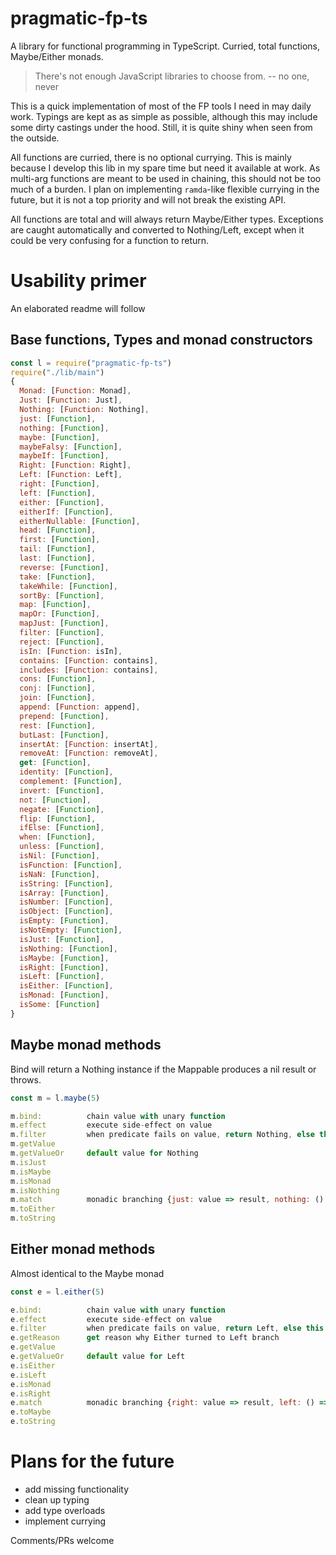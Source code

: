 # pragmatic-fp-ts

A library for functional programming in TypeScript. Curried, total
functions, Maybe/Either monads.

> There's not enough JavaScript libraries to choose from.
-- no one, never

This is a quick implementation of most of the FP tools I need in may
daily work. Typings are kept as as simple as possible, although this
may include some dirty castings under the hood. Still, it is quite
shiny when seen from the outside.

All functions are curried, there is no optional currying. This is
mainly because I develop this lib in my spare time but need it
available at work. As multi-arg functions are meant to be used in
chaining, this should not be too much of a burden. I plan on
implementing `ramda`-like flexible currying in the future, but it is
not a top priority and will not break the existing API.

All functions are total and will always return Maybe/Either
types. Exceptions are caught automatically and converted to
Nothing/Left, except when it could be very confusing for a function to
return.

# Usability primer

An elaborated readme will follow

## Base functions, Types and monad constructors

``` javascript
const l = require("pragmatic-fp-ts")
require("./lib/main")
{
  Monad: [Function: Monad],
  Just: [Function: Just],
  Nothing: [Function: Nothing],
  just: [Function],
  nothing: [Function],
  maybe: [Function],
  maybeFalsy: [Function],
  maybeIf: [Function],
  Right: [Function: Right],
  Left: [Function: Left],
  right: [Function],
  left: [Function],
  either: [Function],
  eitherIf: [Function],
  eitherNullable: [Function],
  head: [Function],
  first: [Function],
  tail: [Function],
  last: [Function],
  reverse: [Function],
  take: [Function],
  takeWhile: [Function],
  sortBy: [Function],
  map: [Function],
  mapOr: [Function],
  mapJust: [Function],
  filter: [Function],
  reject: [Function],
  isIn: [Function: isIn],
  contains: [Function: contains],
  includes: [Function: contains],
  cons: [Function],
  conj: [Function],
  join: [Function],
  append: [Function: append],
  prepend: [Function],
  rest: [Function],
  butLast: [Function],
  insertAt: [Function: insertAt],
  removeAt: [Function: removeAt],
  get: [Function],
  identity: [Function],
  complement: [Function],
  invert: [Function],
  not: [Function],
  negate: [Function],
  flip: [Function],
  ifElse: [Function],
  when: [Function],
  unless: [Function],
  isNil: [Function],
  isFunction: [Function],
  isNaN: [Function],
  isString: [Function],
  isArray: [Function],
  isNumber: [Function],
  isObject: [Function],
  isEmpty: [Function],
  isNotEmpty: [Function],
  isJust: [Function],
  isNothing: [Function],
  isMaybe: [Function],
  isRight: [Function],
  isLeft: [Function],
  isEither: [Function],
  isMonad: [Function],
  isSome: [Function]
}

```

## Maybe monad methods

Bind will return a Nothing instance if the Mappable produces a nil result or throws.

``` javascript
const m = l.maybe(5)

m.bind:          chain value with unary function
m.effect         execute side-effect on value
m.filter         when predicate fails on value, return Nothing, else this
m.getValue
m.getValueOr     default value for Nothing
m.isJust
m.isMaybe
m.isMonad
m.isNothing
m.match          monadic branching {just: value => result, nothing: () => result}
m.toEither
m.toString

```

## Either monad methods

Almost identical to the Maybe monad

``` javascript
const e = l.either(5)

e.bind:          chain value with unary function
e.effect         execute side-effect on value
e.filter         when predicate fails on value, return Left, else this
e.getReason      get reason why Either turned to Left branch
e.getValue
e.getValueOr     default value for Left
e.isEither
e.isLeft
e.isMonad
e.isRight
e.match          monadic branching {right: value => result, left: () => result}
e.toMaybe
e.toString

```

# Plans for the future

- add missing functionality
- clean up typing
- add type overloads
- implement currying

Comments/PRs welcome
